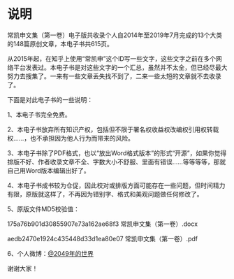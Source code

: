 <H1>说明</H1>
常凯申文集（第一卷）电子版共收录个人自2014年至2019年7月完成的13个大类的148篇原创文章，本电子书共615页。

从2015年起，在知乎上使用“常凯申”这个ID写一些文字，这些文字之前在多个网络平台发表过。本电子书是对这些文字的一个汇总，虽然并不太全，但已经尽最大努力去搜集了。一来有一些文章丢失找不到了，二来一些太短的文章就不去收录了。

下面是对此电子书的一些说明：

1、本电子书完全免费。

2、本电子书放弃所有知识产权，包括但不限于署名权收益权改编权引用权转载权……，也不承担因为他人行为而带来的风险。

3、本电子书除了PDF格式，也以“放出Word格式版本”的形式“开源”，如果你觉得排版不好、作者收录文章不全、字数大小不舒服、里面有错误……等等等等，那就自己用Word版本编辑出好了。

4、本电子书成书较为仓促，因此校对或排版方面可能存在一些问题，但时间精力有限，原版就这样了，不再因为错别字、格式和美观问题做任何修改了。

5、原版文件MD5校验值：

175a76b901d30855907e73a162ae68f3  常凯申文集（第一卷）.docx

aedb2470e1924c435448d33d1ea80e07  常凯申文集（第一卷）.pdf

6、个人微博：<a href="https://weibo.com/world2049/">@2049年的世界</a>


谢谢大家！
